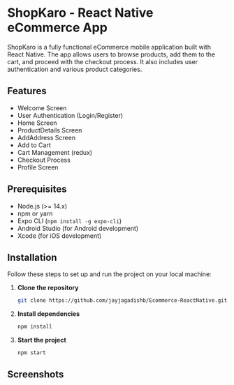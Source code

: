 # ShopKaro - React Native eCommerce App

ShopKaro is a fully functional eCommerce mobile application built with React Native. The app allows users to browse products, add them to the cart, and proceed with the checkout process. It also includes user authentication and various product categories.

## Features

- Welcome Screen
- User Authentication (Login/Register)
- Home Screen
- ProductDetails Screen
- AddAddress Screen
- Add to Cart
- Cart Management (redux)
- Checkout Process
- Profile Screen

## Prerequisites

- Node.js (>= 14.x)
- npm or yarn
- Expo CLI (`npm install -g expo-cli`)
- Android Studio (for Android development)
- Xcode (for iOS development)

## Installation

Follow these steps to set up and run the project on your local machine:

1. **Clone the repository**

   ```sh
   git clone https://github.com/jayjagadishb/Ecommerce-ReactNative.git
2. **Install dependencies**
    ```sh
   npm install
3. **Start the project**
     ```sh
   npm start


## Screenshots


   

